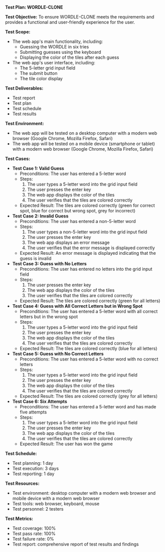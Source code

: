 **Test Plan: WORDLE-CLONE**

**Test Objective:**
To ensure WORDLE-CLONE meets the requirements and provides a functional and user-friendly experience for the user.

**Test Scope:**

* The web app's main functionality, including:
	+ Guessing the WORDLE in six tries
	+ Submitting guesses using the keyboard
	+ Displaying the color of the tiles after each guess
* The web app's user interface, including:
	+ The 5-letter grid input field
	+ The submit button
	+ The tile color display

**Test Deliverables:**

* Test report
* Test plan
* Test schedule
* Test results

**Test Environment:**

* The web app will be tested on a desktop computer with a modern web browser (Google Chrome, Mozilla Firefox, Safari)
* The web app will be tested on a mobile device (smartphone or tablet) with a modern web browser (Google Chrome, Mozilla Firefox, Safari)

**Test Cases:**

* **Test Case 1: Valid Guess**
	+ Preconditions: The user has entered a 5-letter word
	+ Steps:
		1. The user types a 5-letter word into the grid input field
		2. The user presses the enter key
		3. The web app displays the color of the tiles
		4. The user verifies that the tiles are colored correctly
	+ Expected Result: The tiles are colored correctly (green for correct spot, blue for correct but wrong spot, grey for incorrect)
* **Test Case 2: Invalid Guess**
	+ Preconditions: The user has entered a non-5-letter word
	+ Steps:
		1. The user types a non-5-letter word into the grid input field
		2. The user presses the enter key
		3. The web app displays an error message
		4. The user verifies that the error message is displayed correctly
	+ Expected Result: An error message is displayed indicating that the guess is invalid
* **Test Case 3: Guess with No Letters**
	+ Preconditions: The user has entered no letters into the grid input field
	+ Steps:
		1. The user presses the enter key
		2. The web app displays the color of the tiles
		3. The user verifies that the tiles are colored correctly
	+ Expected Result: The tiles are colored correctly (green for all letters)
* **Test Case 4: Guess with All Correct Letters but in Wrong Spot**
	+ Preconditions: The user has entered a 5-letter word with all correct letters but in the wrong spot
	+ Steps:
		1. The user types a 5-letter word into the grid input field
		2. The user presses the enter key
		3. The web app displays the color of the tiles
		4. The user verifies that the tiles are colored correctly
	+ Expected Result: The tiles are colored correctly (blue for all letters)
* **Test Case 5: Guess with No Correct Letters**
	+ Preconditions: The user has entered a 5-letter word with no correct letters
	+ Steps:
		1. The user types a 5-letter word into the grid input field
		2. The user presses the enter key
		3. The web app displays the color of the tiles
		4. The user verifies that the tiles are colored correctly
	+ Expected Result: The tiles are colored correctly (grey for all letters)
* **Test Case 6: Six Attempts**
	+ Preconditions: The user has entered a 5-letter word and has made five attempts
	+ Steps:
		1. The user types a 5-letter word into the grid input field
		2. The user presses the enter key
		3. The web app displays the color of the tiles
		4. The user verifies that the tiles are colored correctly
	+ Expected Result: The user has won the game

**Test Schedule:**

* Test planning: 1 day
* Test execution: 3 days
* Test reporting: 1 day

**Test Resources:**

* Test environment: desktop computer with a modern web browser and mobile device with a modern web browser
* Test tools: web browser, keyboard, mouse
* Test personnel: 2 testers

**Test Metrics:**

* Test coverage: 100%
* Test pass rate: 100%
* Test failure rate: 0%
* Test report: comprehensive report of test results and findings

